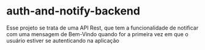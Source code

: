 # auth-and-notify-backend
Esse projeto se trata de uma API Rest, que tem a funcionalidade de notificar com uma mensagem de Bem-Vindo quando for a primeira vez em que o usuário estiver se autenticando na aplicação
